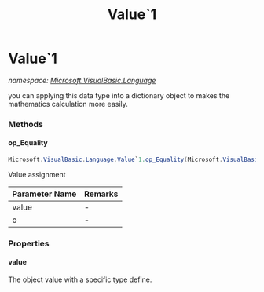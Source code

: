 ﻿---
title: Value`1
---

# Value`1
_namespace: [Microsoft.VisualBasic.Language](N-Microsoft.VisualBasic.Language.html)_

you can applying this data type into a dictionary object to makes the mathematics calculation more easily.



### Methods

#### op_Equality
```csharp
Microsoft.VisualBasic.Language.Value`1.op_Equality(Microsoft.VisualBasic.Language.Value{`0},`0)
```
Value assignment

|Parameter Name|Remarks|
|--------------|-------|
|value|-|
|o|-|



### Properties

#### value
The object value with a specific type define.
